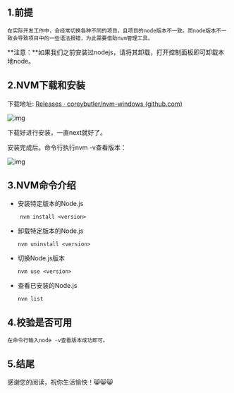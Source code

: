 ## 1.前提

    在实际开发工作中，会经常切换各种不同的项目，且项目的node版本不一致。而node版本不一致会导致项目中的一些语法报错，为此需要借助nvm管理工具。


<!-- truncate -->


**注意：**如果我们之前安装过nodejs，请将其卸载，打开控制面板即可卸载本地node。



## **2.NVM下载和安装**

下载地址: [Releases · coreybutler/nvm-windows (github.com)](https://github.com/coreybutler/nvm-windows/releases "Releases · coreybutler/nvm-windows (github.com)")

![img](https://img-blog.csdnimg.cn/direct/b687e2d6c7a5492c8995fa1c464413d3.png "下载图片")

下载好进行安装，一直next就好了。

安装完成后。命令行执行nvm -v查看版本：

![img](https://img-blog.csdnimg.cn/direct/5da4ecd1ed1a4233aa60852c1c659538.png)

## 3.NVM命令介绍

* 安装特定版本的Node.js

```
	nvm install <version>
```

* 卸载特定版本的Node.js

  ```
  nvm uninstall <version>
  ```
* 切换Node.js版本

  ```
  nvm use <version>
  ```
* 查看已安装的Node.js

  ```
  nvm list
  ```

## 4.校验是否可用

    在命令行输入node -v查看版本成功即可。

## 5.结尾

感谢您的阅读，祝你生活愉快！😸😸😸
